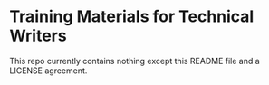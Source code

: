 # Training Materials for Technical Writers

This repo currently contains nothing except this README file and a LICENSE agreement.
